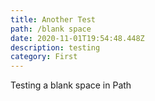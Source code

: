 ```yaml
---
title: Another Test
path: /blank space
date: 2020-11-01T19:54:48.448Z
description: testing
category: First
---
```

Testing a blank space in Path